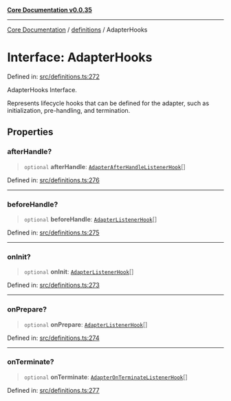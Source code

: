 [**Core Documentation v0.0.35**](../../README.md)

***

[Core Documentation](../../modules.md) / [definitions](../README.md) / AdapterHooks

# Interface: AdapterHooks

Defined in: [src/definitions.ts:272](https://github.com/stonemjs/core/blob/83759020101bdf94fc7c7a0d8609e63689d57c0f/src/definitions.ts#L272)

AdapterHooks Interface.

Represents lifecycle hooks that can be defined for the adapter, such as initialization, pre-handling, and termination.

## Properties

### afterHandle?

> `optional` **afterHandle**: [`AdapterAfterHandleListenerHook`](../type-aliases/AdapterAfterHandleListenerHook.md)[]

Defined in: [src/definitions.ts:276](https://github.com/stonemjs/core/blob/83759020101bdf94fc7c7a0d8609e63689d57c0f/src/definitions.ts#L276)

***

### beforeHandle?

> `optional` **beforeHandle**: [`AdapterListenerHook`](../type-aliases/AdapterListenerHook.md)[]

Defined in: [src/definitions.ts:275](https://github.com/stonemjs/core/blob/83759020101bdf94fc7c7a0d8609e63689d57c0f/src/definitions.ts#L275)

***

### onInit?

> `optional` **onInit**: [`AdapterListenerHook`](../type-aliases/AdapterListenerHook.md)[]

Defined in: [src/definitions.ts:273](https://github.com/stonemjs/core/blob/83759020101bdf94fc7c7a0d8609e63689d57c0f/src/definitions.ts#L273)

***

### onPrepare?

> `optional` **onPrepare**: [`AdapterListenerHook`](../type-aliases/AdapterListenerHook.md)[]

Defined in: [src/definitions.ts:274](https://github.com/stonemjs/core/blob/83759020101bdf94fc7c7a0d8609e63689d57c0f/src/definitions.ts#L274)

***

### onTerminate?

> `optional` **onTerminate**: [`AdapterOnTerminateListenerHook`](../type-aliases/AdapterOnTerminateListenerHook.md)[]

Defined in: [src/definitions.ts:277](https://github.com/stonemjs/core/blob/83759020101bdf94fc7c7a0d8609e63689d57c0f/src/definitions.ts#L277)
